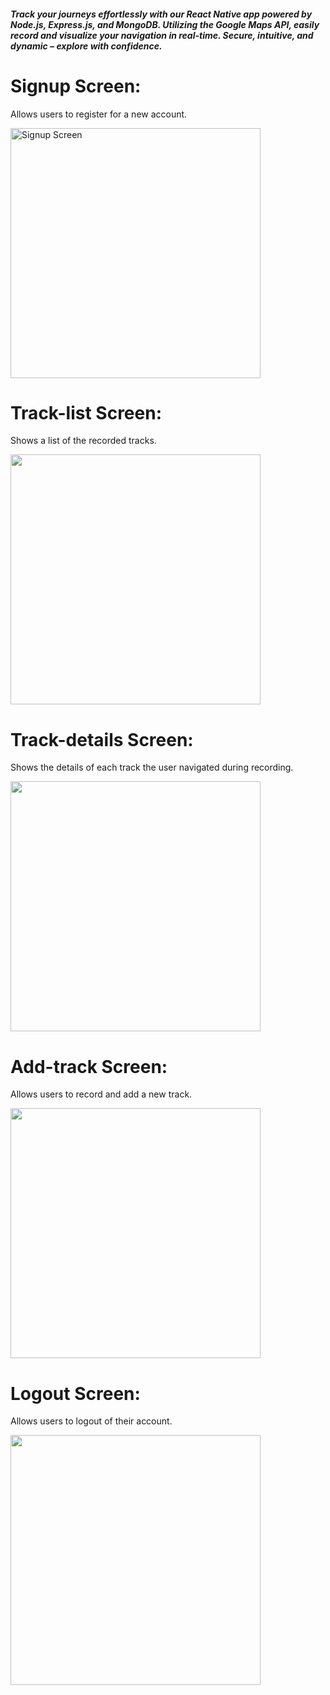 <h5>Track your journeys effortlessly with our React Native app powered by Node.js, Express.js, and MongoDB. Utilizing the Google Maps API, easily record and visualize your navigation in real-time. Secure, intuitive, and dynamic – explore with confidence.</h5>

<div><h1>Signup Screen: </h1><p>Allows users to register for a new account.</p></div>
<img src="https://github.com/Aman-Sidd/location-tracker-app/assets/67181624/6e3c8122-9305-40c8-8694-98b238a3093d.png" alt="Signup Screen" height="400" />

<div><h1>Track-list Screen: </h1><p>Shows a list of the recorded tracks.</p></div>
<img src="https://github.com/Aman-Sidd/location-tracker-app/assets/67181624/b419b26c-19d7-46fa-ab00-12d5769a334a" height="400" />

<div><h1>Track-details Screen: </h1><p>Shows the details of each track the user navigated during recording.</p></div>
<img src="https://github.com/Aman-Sidd/location-tracker-app/assets/67181624/a61c4df7-aa63-4e99-95ae-ee38de968acd" height="400" />

<div><h1>Add-track Screen: </h1><p>Allows users to record and add a new track.</div>
<img src="https://github.com/Aman-Sidd/location-tracker-app/assets/67181624/64af0422-8ad5-4f2c-9734-7557f14104ac" height="400" />

<div><h1>Logout Screen: </h1><p>Allows users to logout of their account.</p></div>
<img src="https://github.com/Aman-Sidd/location-tracker-app/assets/67181624/407c88e6-81ee-4ca8-a3ad-5b2019e4e448" height="400" />

